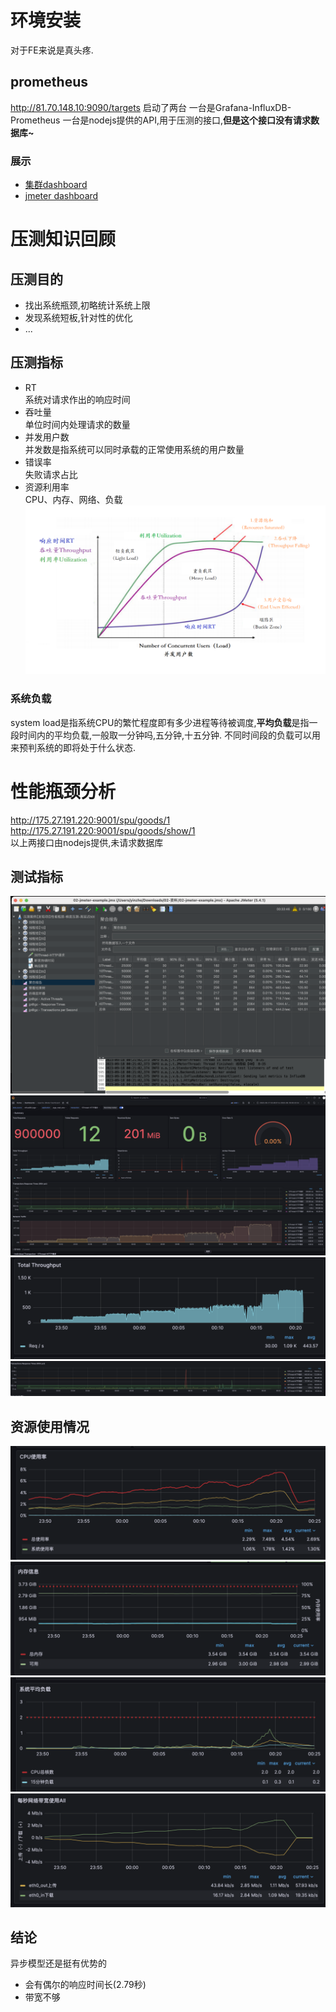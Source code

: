 # 环境安装
对于FE来说是真头疼.

## prometheus
http://81.70.148.10:9090/targets
启动了两台
一台是Grafana-InfluxDB-Prometheus
一台是nodejs提供的API,用于压测的接口,**但是这个接口没有请求数据库~**  
### 展示  
- [集群dashboard](http://81.70.148.10:3000/d/9CWBz0bik/joge-linuxe99b86-e7bea4-zh?orgId=1&from=now-30m&to=now&var-origin_prometheus=&var-job=joge-Linux&var-hostname=All&var-instance=175.27.191.220:9100&var-device=All&var-interval=2m&var-maxmount=%2F&var-show_hostname=VM-16-12-centos&var-total=2)
- [jmeter dashboard](http://81.70.148.10:3000/d/f448b942-c3b7-4758-a8d8-c749003edc54/apache-jmeter-dashboard?orgId=1&from=now-1h&to=now&var-data_source=aeecf974-1dc0-47d0-bf6e-31ab04b7d54c&var-application=joge_mall_one&var-transaction=5Thread-HTTP%E8%AF%B7%E6%B1%82&var-measurement_name=jmeter&var-send_interval=5)

# 压测知识回顾
## 压测目的
- 找出系统瓶颈,初略统计系统上限
- 发现系统短板,针对性的优化
- ...

## 压测指标
- RT  
  系统对请求作出的响应时间
- 吞吐量  
  单位时间内处理请求的数量
- 并发用户数  
  并发数是指系统可以同时承载的正常使用系统的用户数量
- 错误率  
  失败请求占比
- 资源利用率  
  CPU、内存、网络、负载
  ![alt 压测指标](./image/压测指标.png)

### 系统负载  
system load是指系统CPU的繁忙程度即有多少进程等待被调度,**平均负载**是指一段时间内的平均负载,一般取一分钟吗,五分钟,十五分钟.
不同时间段的负载可以用来预判系统的即将处于什么状态.

# 性能瓶颈分析
http://175.27.191.220:9001/spu/goods/1  
http://175.27.191.220:9001/spu/goods/show/1  
以上两接口由nodejs提供,未请求数据库

## 测试指标
  ![alt jmeter总览](./image/总览.png)
  ![alt 指标总览](./image/指标总览.png)
  ![alt TPS](./image/TPS.png)
  ![alt RT](./image/RT.png)
## 资源使用情况
  ![alt CPU](./image/CPU.png)
  ![alt 内存](./image/内存.png)
  ![alt 网络](./image/网络.png)
  ![alt 网络](./image/负载.png)

## 结论
异步模型还是挺有优势的
- 会有偶尔的响应时间长(2.79秒)
- 带宽不够